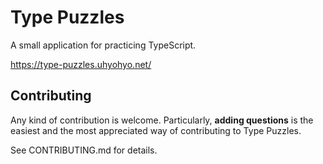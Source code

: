 # Type Puzzles

A small application for practicing TypeScript.

https://type-puzzles.uhyohyo.net/

## Contributing

Any kind of contribution is welcome. Particularly, **adding questions** is the easiest and the most appreciated way of contributing to Type Puzzles.

See CONTRIBUTING.md for details.
